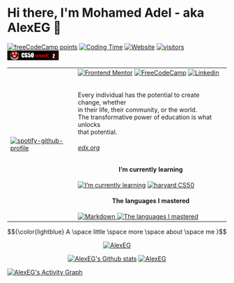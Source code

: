 # Hi there, I'm Mohamed Adel - aka AlexEG 👋

[<img alt="freeCodeCamp points" src="https://img.shields.io/freecodecamp/points/fcc4dcee3ab-a388-4f70-9ad9-0ac52ed81dc7?logo=freecodecamp&logoColor=%2349f3f2&color=%230a0a49&style=plastic">](https://www.freecodecamp.org/fcc4dcee3ab-a388-4f70-9ad9-0ac52ed81dc7) [![Coding
 Time](https://wakatime.com/badge/user/fbdfdc0f-d449-43dc-8090-ced03a22fe8c.svg)](https://wakatime.com/@fbdfdc0f-d449-43dc-8090-ced03a22fe8c) [<img alt="Website" src="https://img.shields.io/website?down_color=%23ff0000&down_message=404&style=plastic&up_color=%230ef700&up_message=online&url=https%3A%2F%2Falexeg.github.io%2F">](https://alexeg.github.io/) [<img alt="visitors" src="https://visitor-badge.glitch.me/badge?page_id=AlexEG.AlexEG">](https://github.com/AlexEG) <img src="https://github.com/AlexEG/Projects__History/blob/main/github-profile/cs50/cs50%202.gif" alt="AlexEG" height="22">
<!-- [![](https://visitcount.itsvg.in/api?id=AlexEG&label=Profile%20Views&color=11&icon=5&pretty=true)](https://github.com/AlexEG) -->

<table>
<tbody>
  <tr>
    <td><a href="https://open.spotify.com/user/31pdpcquhjbfdyqmhp6j6sy3xaxq" target="_blank"><img src="https://spotify-github-profile.vercel.app/api/view?uid=31pdpcquhjbfdyqmhp6j6sy3xaxq&cover_image=true&theme=default&show_offline=true&background_color=121212&bar_color_cover=true" alt="spotify-github-profile" width="320"></a><br></td>
    <td><a href="https://www.frontendmentor.io/profile/AlexEG" target="_blank"><img src="https://img.shields.io/badge/-Frontend%20Mentor-5F3DC4?style=for-the-badge&logo=FrontendMentor&logoColor=white&link=https://www.frontendmentor.io/profile/AlexEG" alt="Frontend Mentor"></a> <a href="https://www.freecodecamp.org/fcc4dcee3ab-a388-4f70-9ad9-0ac52ed81dc7" target="_blank"><img src="https://img.shields.io/badge/-FreeCodeCamp-0A0A23?style=for-the-badge&logo=FreeCodeCamp&logoColor=white&link=https://www.freecodecamp.org" alt="FreeCodeCamp"></a> <a href="https://www.linkedin.com/in/mohamed-adel-69a452249/" target="_blank"><img src="https://img.shields.io/badge/-linkedin-blue?style=for-the-badge&logo=Linkedin&logoColor=white&link=https://www.linkedin.com/in/mohamed-adel-69a452249/" alt="Linkedin"></a> <br><br><br>Every individual has the potential to create change,  whether <br> in their life, their community, or the world.<br> The transformative power of education is what unlocks <br>that potential. <a href="https://www.edx.org/"><h6>edx.org</h6></a> <h4 align="center">I’m currently learning</h4><a href="#"><img src="https://skillicons.dev/icons?i=sass,cpp" alt="I’m currently learning"></a> <a href="https://profile.edx.org/u/AlexEG_01"> <img src="http://static.projects.iq.harvard.edu/files/styles/os_files_large/public/cs50xthailand/files/cs50-1.png?m=1564536173&itok=QhQ9tjnm" width="48" alt="harvard CS50"/></a><br><h4 align="center">The languages I mastered</h4><a href="https://alexeg.github.io/pages/markdown.html" target="_blank"><img src="https://skillicons.dev/icons?i=md" alt="Markdown"> </a> <a href="#"> <img src="https://skillicons.dev/icons?i=html,css" alt="The languages I mastered"></a></td>
  </tr>
</tbody>
</table>

$${\color{lightblue} A \space little \space more \space about \space me }$$

<p align="center">
<a href="https://github.com/AlexEG"><img src="http://github-readme-streak-stats.herokuapp.com?user=AlexEG&theme=radical&hide_border=true" alt="AlexEG" width="420"/></a>
</p>
 <p align="center">
<a href="https://github.com/AlexEG"><img src="https://github-readme-stats.vercel.app/api?username=AlexEG&show_icons=true&theme=radical&count_private=true&hide_border=true" alt="AlexEG's Github stats" width="420"/></a>&nbsp;<a href="https://github.com/AlexEG"><img src="https://github-readme-stats.vercel.app/api/top-langs/?username=AlexEG&layout=compact&theme=radical&hide_border=true" alt="AlexEG" height="165"></a>
</p>

 <!-- https://github.com/ashutosh00710/github-readme-activity-graph -->

<a href="https://github.com/AlexEG"><img alt="AlexEG's Activity Graph" src="https://github-readme-activity-graph.cyclic.app/graph/?username=AlexEG&bg_color=141321&color=F8D866&line=fe428e&point=FFFFFF&hide_border=true" /></a>

<!-- test test -->
